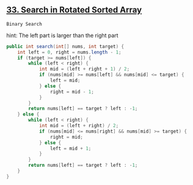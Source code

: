 [33. Search in Rotated Sorted Array](https://leetcode.com/problems/search-in-rotated-sorted-array/)
---

`Binary Search`

hint: The left part is larger than the right part

```java
public int search(int[] nums, int target) {
    int left = 0, right = nums.length - 1;
    if (target >= nums[left]) {
        while (left < right) {
            int mid = (left + right + 1) / 2;
            if (nums[mid] >= nums[left] && nums[mid] <= target) {
                left = mid;
            } else {
                right = mid - 1;
            }
        }
        return nums[left] == target ? left : -1;
    } else {
        while (left < right) {
            int mid = (left + right) / 2;
            if (nums[mid] <= nums[right] && nums[mid] >= target) {
                right = mid;
            } else {
                left = mid + 1;
            }
        }
        return nums[left] == target ? left : -1;
    }
}
```
